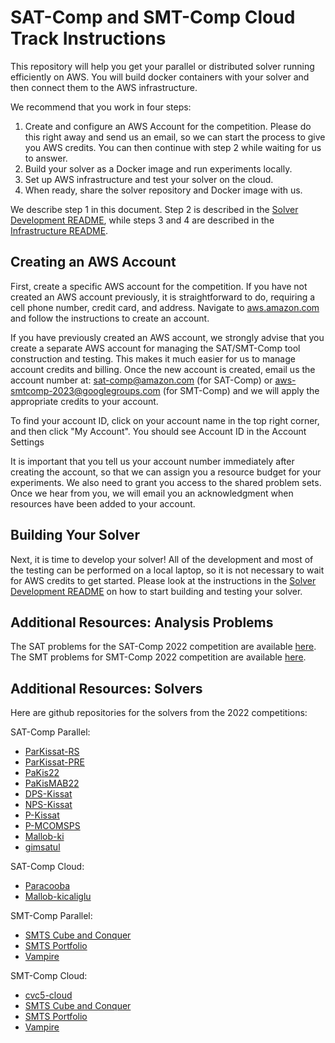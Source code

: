 # SAT-Comp and SMT-Comp Cloud Track Instructions

This repository will help you get your parallel or distributed solver running efficiently on AWS.  You will build docker containers with your solver and then connect them to the AWS infrastructure.

We recommend that you work in four steps:

1. Create and configure an AWS Account for the competition.  Please do this right away and send us an email, so we can start the process to give you AWS credits.  You can then continue with step 2 while waiting for us to answer. 
2. Build your solver as a Docker image and run experiments locally.
3. Set up AWS infrastructure and test your solver on the cloud.
4. When ready, share the solver repository and Docker image with us.

We describe step 1 in this document.  Step 2 is described in the [Solver Development README](docker/README-Solver-Development.md), while steps 3 and 4 are described in the [Infrastructure README](infrastructure/README-Infrastructure.md). 


## Creating an AWS Account

First, create a specific AWS account for the competition. If you have not created an AWS account previously, it is straightforward to do, requiring a cell phone number, credit card, and address.  Navigate to [aws.amazon.com](https://aws.amazon.com) and follow the instructions to create an account.

If you have previously created an AWS account, we strongly advise that you create a separate AWS account for managing the SAT/SMT-Comp tool construction and testing. This makes it much easier for us to manage account credits and billing. Once the new account is created, email us the account number at: sat-comp@amazon.com (for SAT-Comp) or aws-smtcomp-2023@googlegroups.com (for SMT-Comp) and we will apply the appropriate credits to your account.

To find your account ID, click on your account name in the top right corner, and then click "My Account". You should see Account ID in the Account Settings

It is important that you tell us your account number immediately after creating the account, so that we can assign you a resource budget for your experiments. We also need to grant you access to the shared problem sets. Once we hear from you, we will email you an acknowledgment when resources have been added to your account.  

## Building Your Solver

Next, it is time to develop your solver!  All of the development and most of the testing can be performed on a local laptop, so it is not necessary to wait for AWS credits to get started.  Please look at the instructions in the [Solver Development README](docker/README-Solver-Development.md) on how to start building and testing your solver.

## Additional Resources: Analysis Problems

The SAT problems for the SAT-Comp 2022 competition are available [here](https://satcompetition.github.io/2022/downloads.html).  The SMT problems for SMT-Comp 2022 competition are available [here](https://smt-comp.github.io/2022/benchmarks.html).

## Additional Resources: Solvers

Here are github repositories for the solvers from the 2022 competitions: 

SAT-Comp Parallel: 
* [ParKissat-RS](https://github.com/mww-aws/ParKissat/tree/RS)
* [ParKissat-PRE](https://github.com/mww-aws/ParKissat/tree/PRE)
* [PaKis22](https://github.com/KTRDeveloper/PaKis22)
* [PaKisMAB22](https://github.com/KTRDeveloper/PaKisMAB22)
* [DPS-Kissat](https://github.com/nabesima/DPS-satcomp2022)
* [NPS-Kissat](https://github.com/nabesima/DPS-satcomp2022/tree/non-det)
* [P-Kissat](https://github.com/vvallade/painless-sat-competition-2022/tree/pkissat)
* [P-MCOMSPS](https://github.com/vvallade/painless-sat-competition-2022)
* [Mallob-ki](https://github.com/domschrei/isc22-mallob/tree/ki)
* [gimsatul](https://github.com/arminbiere/gimsatul)

SAT-Comp Cloud:
* [Paracooba](https://github.com/maximaximal/paracooba-satcomp22)
* [Mallob-kicaliglu](https://github.com/domschrei/isc22-mallob/tree/kicaliglu)

SMT-Comp Parallel:
* [SMTS Cube and Conquer](https://github.com/usi-verification-and-security/aws-smts/tree/parallel-cube-and-conquer-fixed)
* [SMTS Portfolio](https://github.com/usi-verification-and-security/aws-smts/tree/parallel-portfolio)
* [Vampire](https://github.com/vprover/vampire/tree/smtcomp22)

SMT-Comp Cloud:
* [cvc5-cloud](https://github.com/amaleewilson/aws-satcomp-solver-sample/tree/cvc5)
* [SMTS Cube and Conquer](https://github.com/usi-verification-and-security/aws-smts/tree/cloud-cube-and-conquer-fixed)
* [SMTS Portfolio](https://github.com/usi-verification-and-security/aws-smts/tree/cloud-portfolio)
* [Vampire](https://github.com/vprover/vampire/tree/smtcomp22)
